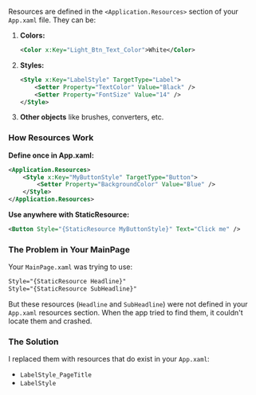 

Resources are defined in the `<Application.Resources>` section of your `App.xaml` file. They can be:

1.  **Colors:**

    ```xml
    <Color x:Key="Light_Btn_Text_Color">White</Color>
    ```

2.  **Styles:**

    ```xml
    <Style x:Key="LabelStyle" TargetType="Label">
        <Setter Property="TextColor" Value="Black" />
        <Setter Property="FontSize" Value="14" />
    </Style>
    ```

3.  **Other objects** like brushes, converters, etc.

### How Resources Work

**Define once in App.xaml:**

```xml
<Application.Resources>
    <Style x:Key="MyButtonStyle" TargetType="Button">
        <Setter Property="BackgroundColor" Value="Blue" />
    </Style>
</Application.Resources>
```

**Use anywhere with StaticResource:**

```xml
<Button Style="{StaticResource MyButtonStyle}" Text="Click me" />
```

### The Problem in Your MainPage

Your `MainPage.xaml` was trying to use:

```xml
Style="{StaticResource Headline}"
Style="{StaticResource SubHeadline}"
```

But these resources (`Headline` and `SubHeadline`) were not defined in your `App.xaml` resources section. When the app tried to find them, it couldn't locate them and crashed.

### The Solution

I replaced them with resources that do exist in your `App.xaml`:

*   `LabelStyle_PageTitle`
*   `LabelStyle`
